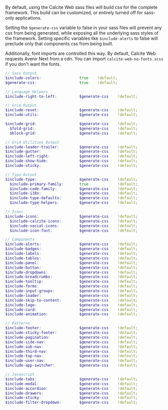 By default, using the Calcite Web sass files will build css  for the complete framework. This build can be customized, or entirely turned off for sass-only applications.

Setting the `$generate-css` variable to false in your sass files will prevent any css from being generated, while exposing all the underlying sass styles of the framework. Setting specific variables like `$include-alerts` to false will preclude only that components css from being built.

Additionally, font imports are controlled this way. By default, Calcite Web requests Avenir Next from a cdn. You can import `calcite-web-no-fonts.scss` if you don't want the fonts.

```scss
// Sass Output
$include-colors:                 true    !default;
$generate-css:                   true    !default;

// Language Helpers
$include-right-to-left:          $generate-css    !default;

// Grid Output
$include-reset:                  $generate-css    !default;
$include-utils:                  $generate-css    !default;

$include-grid:                   $generate-css    !default;
  $fold-grid:                    $generate-css    !default;
  $block-grid:                   $generate-css    !default;

// Grid Utilities Output
$include-leader-trailer:         $generate-css    !default;
$include-gutter:                 $generate-css    !default;
$include-left-right:             $generate-css    !default;
$include-show-hide:              $generate-css    !default;
$include-sticky:                 $generate-css    !default;

// Type Output
$include-type:                   $generate-css    !default;
  $include-primary-family:       true             !default;
  $include-code-family:          $generate-css    !default;
  $include-i18n:                 $generate-css    !default;
  $include-type-defaults:        $generate-css    !default;
  $include-type-helpers:         $generate-css    !default;

// Icons
$include-icons:                  $generate-css    !default;
  $include-calcite-icons:        $generate-css    !default;
  $include-social-icons:         $generate-css    !default;
  $include-icon-font:            $generate-css    !default;

// Components
$include-alerts:                 $generate-css    !default;
$include-badges:                 $generate-css    !default;
$include-labels:                 $generate-css    !default;
$include-tables:                 $generate-css    !default;
$include-panel:                  $generate-css    !default;
$include-button:                 $generate-css    !default;
$include-dropdowns:              $generate-css    !default;
$include-breadcrumbs:            $generate-css    !default;
$include-tooltip:                $generate-css    !default;
$include-forms:                  $generate-css    !default;
$include-input-groups:           $generate-css    !default;
$include-loader:                 $generate-css    !default;
$include-skip-to-content:        $generate-css    !default;
$include-logo:                   $generate-css    !default;
$include-card:                   $generate-css    !default;
$include-animation:              $generate-css    !default;

// Patterns
$include-footer:                 $generate-css    !default;
$include-sticky-footer:          $generate-css    !default;
$include-pagination:             $generate-css    !default;
$include-side-nav:               $generate-css    !default;
$include-sub-nav:                $generate-css    !default;
$include-third-nav:              $generate-css    !default;
$include-top-nav:                $generate-css    !default;
$include-user-nav:               $generate-css    !default;
$include-app-switcher:           $generate-css    !default;

// Javascript
$include-tabs:                   $generate-css    !default;
$include-modal:                  $generate-css    !default;
$include-accordion:              $generate-css    !default;
$include-drawers:                $generate-css    !default;
$include-sticky:                 $generate-css    !default;
$include-filter-dropdown:        $generate-css    !default;
```
